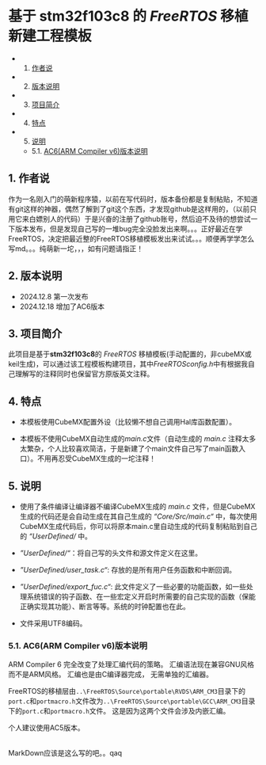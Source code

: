 # 基于 **stm32f103c8** 的 *FreeRTOS* 移植新建工程模板
<!-- vscode-markdown-toc -->
* 1. [作者说](#)
* 2. [版本说明](#-1)
* 3. [项目简介](#-1)
* 4. [特点](#-1)
* 5. [说明](#-1)
	* 5.1. [AC6(ARM Compiler v6)版本说明](#AC6ARMCompilerv6)

<!-- vscode-markdown-toc-config
	numbering=true
	autoSave=true
	/vscode-markdown-toc-config -->
<!-- /vscode-markdown-toc -->


##  1. <a name=''></a>作者说

作为一名刚入门的萌新程序猿，以前在写代码时，版本备份都是复制粘贴，不知道有git这样的神器，偶然了解到了git这个东西，才发现github是这样用的，（以前只用它来白嫖别人的代码）于是兴奋的注册了github账号，然后迫不及待的想尝试一下版本发布，但是发现自己写的一堆bug完全没脸发出来啊。。。正好最近在学FreeRTOS，决定把最近整的FreeRTOS移植模板发出来试试。。。顺便再学学怎么写md。。。纯萌新一坨，，，如有问题请指正！

##  2. <a name='-1'></a>版本说明

- 2024.12.8 第一次发布
- 2024.12.18 增加了AC6版本

##  3. <a name='-1'></a>项目简介

此项目是基于**stm32f103c8**的 *FreeRTOS* 移植模板(手动配置的，非cubeMX或keil生成)，可以通过该工程模板构建项目，其中*FreeRTOSconfig.h*中有根据我自己理解写的注释同时也保留官方原版英文注释。

##  4. <a name='-1'></a>特点

- 本模板使用CubeMX配置外设（比较懒不想自己调用Hal库函数配置）。

- 本模板不使用CubeMX自动生成的*main.c*文件（自动生成的 *main.c* 注释太多太繁杂，个人比较喜欢简洁，于是新建了个main文件自己写了main函数入口）。不用再忍受CubeMX生成的一坨注释！

##  5. <a name='-1'></a>说明

- 使用了条件编译让编译器不编译CubeMX生成的 *main.c* 文件，但是CubeMX生成的代码还是会自动生成在其自己生成的 *“Core/Src/main.c“* 中，每次使用CubeMX生成代码后，你可以将原本main.c里自动生成的代码复制粘贴到自己的 *“UserDefined/* 中。

- *”UserDefined/“*：将自己写的头文件和源文件定义在这里。

- *”UserDefined/user_task.c“*: 存放的是所有用户任务函数和中断回调。

- *”UserDefined/export_fuc.c“*: 此文件定义了一些必要的功能函数，如一些处理系统错误的钩子函数、在一些宏定义开启时所需要的自己实现的函数（保能正确实现其功能）、断言等等。系统的时钟配置也在此。
- 文件采用UTF8编码。

###  5.1. <a name='AC6ARMCompilerv6'></a>AC6(ARM Compiler v6)版本说明

ARM Compiler 6 完全改变了处理汇编代码的策略。
汇编语法现在兼容GNU风格而不是ARM风格。 汇编也是由C编译器完成， 无需单独的汇编器。

FreeRTOS的移植层由`..\FreeRTOS\Source\portable\RVDS\ARM_CM3`目录下的`port.c`和`portmacro.h`文件改为`..\FreeRTOS\Source\portable\GCC\ARM_CM3`目录下的`port.c`和`portmacro.h`文件。
这是因为这两个文件会涉及内嵌汇编。

个人建议使用AC5版本。

<br>MarkDown应该是这么写的吧。。qaq
